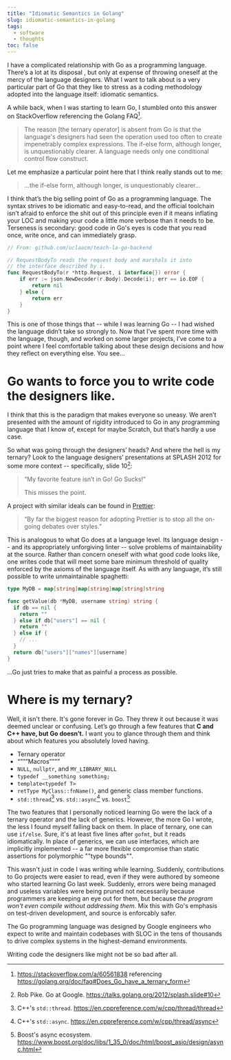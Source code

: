```yaml
---
title: "Idiomatic Semantics in Golang"
slug: idiomatic-semantics-in-golang
tags:
  - software
  - thoughts
toc: false
---
```


I have a complicated relationship with Go as a programming language. There’s a lot at its disposal , but only at expense of throwing oneself at the mercy of the language designers. What I want to talk about is a very particular part of Go that they like to stress as a coding methodology adopted into the language itself: idiomatic semantics.

A while back, when I was starting to learn Go, I stumbled onto this answer on StackOverflow referencing the Golang FAQ[^1].

> The reason [the ternary operator] is absent from Go is that the language's designers had seen the operation used too often to create impenetrably complex expressions. The if-else form, although longer, is unquestionably clearer. A language needs only one conditional control flow construct.

Let me emphasize a particular point here that I think really stands out to me:

> ...the if-else form, although longer, is unquestionably clearer...

I think that’s the big selling point of Go as a programming language. The syntax strives to be idiomatic and easy-to-read, and the official toolchain isn’t afraid to enforce the shit out of this principle even if it means inflating your LOC and making your code a little more verbose than it needs to be. Terseness is secondary: good code in Go's eyes is code that you read once, write once, and can immediately grasp.

```go
// From: github.com/uclaacm/teach-la-go-backend

// RequestBodyTo reads the request body and marshals it into
// the interface described by i.
func RequestBodyTo(r *http.Request, i interface{}) error {
	if err := json.NewDecoder(r.Body).Decode(i); err == io.EOF {
		return nil
	} else {
		return err
	}
}
```

This is one of those things that -- while I was learning Go -- I had wished the language didn’t take so strongly to. Now that I’ve spent more time with the language, though, and worked on some larger projects, I’ve come to a point where I feel comfortable talking about these design decisions and how they reflect on everything else. You see...

# Go wants to force you to write code the designers like.

I think that this is the paradigm that makes everyone so uneasy. We aren’t presented with the amount of rigidity introduced to Go in any programming language that I know of, except for maybe Scratch, but that’s hardly a use case.

So what was going through the designers’ heads? And where the hell is my ternary? Look to the language designers’ presentations at SPLASH 2012 for some more context -- specifically, slide 10[^2]:

> “My favorite feature isn’t in Go! Go Sucks!”
>
> This misses the point.

A project with similar ideals can be found in [Prettier](https://prettier.io/docs/en/why-prettier.html):

> “By far the biggest reason for adopting Prettier is to stop all the on-going debates over styles.”

This is analogous to what Go does at a language level. Its language design -- and its appropriately unforgiving linter -- solve problems of maintainability at the source. Rather than concern oneself with what good code looks like, one writes code that will meet some bare minimum threshold of quality enforced by the axioms of the language itself. As with any language, it’s still possible to write unmaintainable spaghetti:

```go
type MyDB = map[string]map[string]map[string]string

func getValue(db *MyDB, username string) string {
  if db == nil {
    return ""
  } else if db["users"] == nil {
    return ""
  } else if {
    // ...
  }
  return db["users"]["names"][username]
}
```

...Go just tries to make that as painful a process as possible.

# Where is my ternary?

Well, it isn't there. It's gone forever in Go. They threw it out because it was deemed unclear or confusing. Let’s go through a few features that **C and C++ have, but Go doesn’t.** I want you to glance through them and think about which features you absolutely loved having.

* Ternary operator
* “”””Macros””””
* `NULL`, `nullptr`, and `MY_LIBRARY_NULL`
* `typedef __something something;`
* `template<typedef T>`
* `retType MyClass::fnName()`, and generic class member functions.
* `std::thread`[^3] vs. `std::async`[^4] vs. `boost`[^5]

The two features that I personally noticed learning Go were the lack of a ternary operator and the lack of generics. However, the more Go I wrote, the less I found myself falling back on them. In place of ternary, one can use `if/else`. Sure, it's at least five lines after `gofmt`, but it reads idiomatically. In place of generics, we can use interfaces, which are implicitly implemented -- a far more flexible compromise than static assertions for polymorphic ""type bounds"".

This wasn't just in code I was writing while learning. Suddenly, contributions to Go projects were easier to read, even if they were authored by someone who started learning Go last week. Suddenly, errors were being managed and useless variables were being pruned not necessarily because programmers are keeping an eye out for them, but because *the program won't even compile without addressing them*. Mix this with Go's emphasis on test-driven development, and source is enforcably safer.

The Go programming language was designed by Google engineers who expect to write and maintain codebases with SLOC in the tens of thousands to drive complex systems in the highest-demand environments.

Writing code the designers like might not be so bad after all.

[^1]: https://stackoverflow.com/a/60561838 referencing https://golang.org/doc/faq#Does_Go_have_a_ternary_form
[^2]: Rob Pike. Go at Google. https://talks.golang.org/2012/splash.slide#10
[^3]: C++'s `std::thread`. https://en.cppreference.com/w/cpp/thread/thread
[^4]: C++'s `std::async`. https://en.cppreference.com/w/cpp/thread/async
[^5]: Boost's async ecosystem. https://www.boost.org/doc/libs/1_35_0/doc/html/boost_asio/design/async.html
